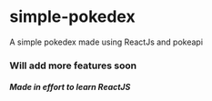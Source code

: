 # simple-pokedex
A simple pokedex made using ReactJs and pokeapi

### Will add more features soon

##### Made in effort to learn ReactJS
